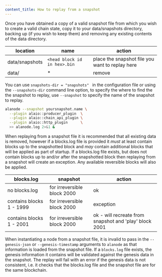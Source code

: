 ```yaml
---
content_title: How to replay from a snapshot
---
```


Once you have obtained a copy of a valid snapshot file from which you wish to create a valid chain state, copy it to your data/snapshots directory, backing up (if you wish to keep them) and removing any existing contents of the data directory.

| location       | name                         | action                                          |
| -------------- | ---------------------------- | ----------------------------------------------- |
| data/snapshots | `<head block id in hex>.bin` | place the snapshot file you want to replay here |
| data/          | \*                           | remove                                          |

You can use `snapshots-dir = "snapshots" ` in the configuration file or using the `--snapshots-dir` command line option, to specify the where to find the the snapshot to replay, use `--snapshot` to specify the name of the snapshot to replay.

```sh
alanode --snapshot yoursnapshot.name \
  --plugin alaio::producer_plugin  \
  --plugin alaio::chain_api_plugin \
  --plugin alaio::http_plugin      \
  >> alanode.log 2>&1 &
```

When replaying from a snapshot file it is recommended that all existing data is removed, however if a blocks.log file is provided it _must_ at least contain blocks up to the snapshotted block and _may_ contain additional blocks that will be applied as part of startup. If a blocks.log file exists, but does not contain blocks up to and/or after the snapshotted block then replaying from a snapshot will create an exception. Any available reversible blocks will also be applied.

| blocks.log               | snapshot                    | action                                                 |
| ------------------------ | --------------------------- | ------------------------------------------------------ |
| no blocks.log            | for irreversible block 2000 | ok                                                     |
| contains blocks 1 - 1999 | for irreversible block 2000 | exception                                              |
| contains blocks 1 - 2001 | for irreversible block 2000 | ok - will recreate from snapshot and 'play' block 2001 |

When instantiating a node from a snapshot file, it is invalid to pass in the `--genesis-json` or `--genesis-timestamp` arguments to `alanode` as that information is loaded from the snapshot file. If a `blocks.log` file exists, the genesis information it contains will be validated against the genesis data in the snapshot. The replay will fail with an error if the genesis data is not consistent, i.e. it checks that the blocks.log file and the snapshot file are for the same blockchain.
